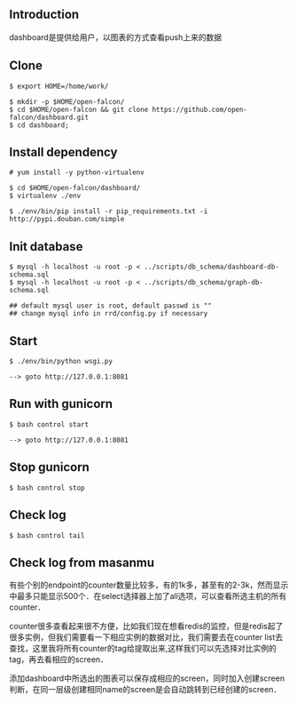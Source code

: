 ## Introduction

dashboard是提供给用户，以图表的方式查看push上来的数据


## Clone

    $ export HOME=/home/work/

    $ mkdir -p $HOME/open-falcon/
    $ cd $HOME/open-falcon && git clone https://github.com/open-falcon/dashboard.git
    $ cd dashboard;

## Install dependency

    # yum install -y python-virtualenv

    $ cd $HOME/open-falcon/dashboard/
    $ virtualenv ./env

    $ ./env/bin/pip install -r pip_requirements.txt -i http://pypi.douban.com/simple


## Init database

    $ mysql -h localhost -u root -p < ../scripts/db_schema/dashboard-db-schema.sql
    $ mysql -h localhost -u root -p < ../scripts/db_schema/graph-db-schema.sql

    ## default mysql user is root, default passwd is ""
    ## change mysql info in rrd/config.py if necessary


## Start

    $ ./env/bin/python wsgi.py

    --> goto http://127.0.0.1:8081


## Run with gunicorn

    $ bash control start

    --> goto http://127.0.0.1:8081


## Stop gunicorn

    $ bash control stop

## Check log

    $ bash control tail

## Check log from masanmu
有些个别的endpoint的counter数量比较多，有的1k多，甚至有的2-3k，然而显示中最多只能显示500个．在select选择器上加了all选项，可以查看所选主机的所有counter．
>
counter很多查看起来很不方便，比如我们现在想看redis的监控，但是redis起了很多实例，但我们需要看一下相应实例的数据对比，我们需要去在counter list去查找，这里我将所有counter的tag给提取出来,这样我们可以先选择对比实例的tag，再去看相应的screen．
>
添加dashboard中所选出的图表可以保存成相应的screen，同时加入创建screen判断，在同一层级创建相同name的screen是会自动跳转到已经创建的screen．
